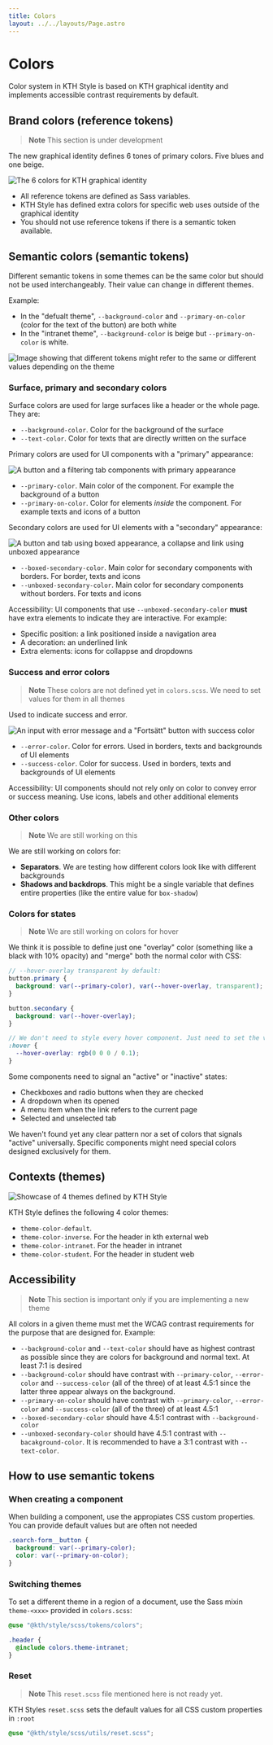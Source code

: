 ```yaml
---
title: Colors
layout: ../../layouts/Page.astro
---
```


# Colors

Color system in KTH Style is based on KTH graphical identity and implements accessible contrast requirements by default.

## Brand colors (reference tokens)

> **Note**
> This section is under development

The new graphical identity defines 6 tones of primary colors. Five blues and one beige.

![The 6 colors for KTH graphical identity](../../../images/color-blues.png)

- All reference tokens are defined as Sass variables.
- KTH Style has defined extra colors for specific web uses outside of the graphical identity
- You should not use reference tokens if there is a semantic token available.

## Semantic colors (semantic tokens)

Different semantic tokens in some themes can be the same color but should not be used interchangeably. Their value can change in different themes.

Example:

- In the "defualt theme", `--background-color` and `--primary-on-color` (color for the text of the button) are both white
- In the "intranet theme", `--background-color` is beige but `--primary-on-color` is white.

![Image showing that different tokens might refer to the same or different values depending on the theme](../../../images/color-semantic-difference.png)

### Surface, primary and secondary colors

Surface colors are used for large surfaces like a header or the whole page. They are:

- `--background-color`. Color for the background of the surface
- `--text-color`. Color for texts that are directly written on the surface

Primary colors are used for UI components with a "primary" appearance:

![A button and a filtering tab components with primary appearance](../../../images/color-primary.png)

- `--primary-color`. Main color of the component. For example the background of a button
- `--primary-on-color`. Color for elements _inside_ the component. For example texts and icons of a button

Secondary colors are used for UI elements with a "secondary" appearance:

![A button and tab using boxed appearance, a collapse and link using unboxed appearance](../../../images/color-secondary.png)

- `--boxed-secondary-color`. Main color for secondary components with borders. For border, texts and icons
- `--unboxed-secondary-color`. Main color for secondary components without borders. For texts and icons

Accessibility: UI components that use `--unboxed-secondary-color` **must** have extra elements to indicate they are interactive. For example:

- Specific position: a link positioned inside a navigation area
- A decoration: an underlined link
- Extra elements: icons for collappse and dropdowns

### Success and error colors

> **Note**
> These colors are not defined yet in `colors.scss`. We need to set values for them in all themes

Used to indicate success and error.

![An input with error message and a "Fortsätt" button with success color](../../../images/color-error-success.png)

- `--error-color`. Color for errors. Used in borders, texts and backgrounds of UI elements
- `--success-color`. Color for success. Used in borders, texts and backgrounds of UI elements

Accessibility: UI components should not rely only on color to convey error or success meaning. Use icons, labels and other additional elements

### Other colors

> **Note**
> We are still working on this

We are still working on colors for:

- **Separators**. We are testing how different colors look like with different backgrounds
- **Shadows and backdrops**. This might be a single variable that defines entire properties (like the entire value for `box-shadow`)

### Colors for states

> **Note**
> We are still working on colors for hover

We think it is possible to define just one "overlay" color (something like a black with 10% opacity) and "merge" both the normal color with CSS:

```scss
// --hover-overlay transparent by default:
button.primary {
  background: var(--primary-color), var(--hover-overlay, transparent);
}

button.secondary {
  background: var(--hover-overlay);
}

// We don't need to style every hover component. Just need to set the value for the overlay and components will read the value
:hover {
  --hover-overlay: rgb(0 0 0 / 0.1);
}
```

Some components need to signal an "active" or "inactive" states:

- Checkboxes and radio buttons when they are checked
- A dropdown when its opened
- A menu item when the link refers to the current page
- Selected and unselected tab

We haven't found yet any clear pattern nor a set of colors that signals "active" universally. Specific components might need special colors designed exclusively for them.

## Contexts (themes)

![Showcase of 4 themes defined by KTH Style](../../../images/color-themes.png)

KTH Style defines the following 4 color themes:

- `theme-color-default`.
- `theme-color-inverse`. For the header in kth external web
- `theme-color-intranet`. For the header in intranet
- `theme-color-student`. For the header in student web

## Accessibility

> **Note**
> This section is important only if you are implementing a new theme

All colors in a given theme must met the WCAG contrast requirements for the purpose that are designed for. Example:

- `--background-color` and `--text-color` should have as highest contrast as possible since they are colors for background and normal text. At least 7:1 is desired
- `--background-color` should have contrast with `--primary-color`, `--error-color` and `--success-color` (all of the three) of at least 4.5:1 since the latter three appear always on the background.
- `--primary-on-color` should have contrast with `--primary-color`, `--error-color` and `--success-color` (all of the three) of at least 4.5:1
- `--boxed-secondary-color` should have 4.5:1 contrast with `--background-color`
- `--unboxed-secondary-color` should have 4.5:1 contrast with `--bacakground-color`. It is recommended to have a 3:1 contrast with `--text-color`.

## How to use semantic tokens

### When creating a component

When building a component, use the appropiates CSS custom properties. You can provide default values but are often not needed

```scss
.search-form__button {
  background: var(--primary-color);
  color: var(--primary-on-color);
}
```

### Switching themes

To set a different theme in a region of a document, use the Sass mixin `theme-<xxx>` provided in `colors.scss`:

```scss
@use "@kth/style/scss/tokens/colors";

.header {
  @include colors.theme-intranet;
}
```

### Reset

> **Note**
> This `reset.scss` file mentioned here is not ready yet.

KTH Styles `reset.scss` sets the default values for all CSS custom properties in `:root`

```scss
@use "@kth/style/scss/utils/reset.scss";
```
